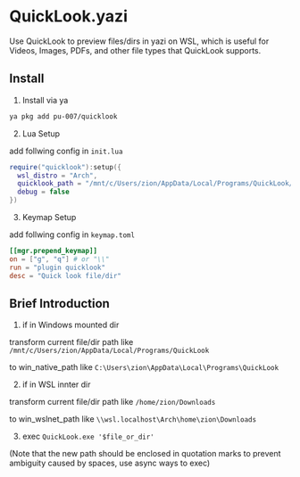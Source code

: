 # QuickLook.yazi

Use QuickLook to preview files/dirs in yazi on WSL, which is useful for Videos, Images, PDFs, and other file types that QuickLook supports.

## Install

1. Install via ya

```bash
ya pkg add pu-007/quicklook
```

2. Lua Setup

add follwing config in `init.lua`

```Lua
require("quicklook"):setup({
  wsl_distro = "Arch",
  quicklook_path = "/mnt/c/Users/zion/AppData/Local/Programs/QuickLook/QuickLook.exe",
  debug = false
})
```

3. Keymap Setup

add follwing config in `keymap.toml`

```toml
[[mgr.prepend_keymap]]
on = ["g", "q"] # or "\\"
run = "plugin quicklook"
desc = "Quick look file/dir"
```

## Brief Introduction

1. if in Windows mounted dir

transform current file/dir path like `/mnt/c/Users/zion/AppData/Local/Programs/QuickLook`

to win_native_path like `C:\Users\zion\AppData\Local\Programs\QuickLook`

2. if in WSL innter dir

transform current file/dir path like `/home/zion/Downloads`

to win_wslnet_path like `\\wsl.localhost\Arch\home\zion\Downloads`

3. exec `QuickLook.exe '$file_or_dir'`

(Note that the new path should be enclosed in quotation marks to prevent ambiguity caused by spaces, use async ways to exec)
